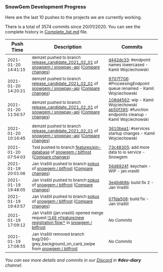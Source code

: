 
### SnowGem Development Progress

Here are the last 10 pushes to the projects we are currently working.

There is a total of 3574 commits since 20/01/2020. You can see the complete history in
 [Complete_list.md](Complete_list.md) file.

| Push Time | Description | Commits |
| --- | --- | --- |
| <sub>2021-01-20 14:41:15</sub> | <sub>demzet pushed to branch [release\_candidate\_2021\_02\_01](https://gitlab.com/snowgem/snowpay-api/commits/release_candidate_2021_02_01) of [snowgem / snowpay\-api](https://gitlab.com/snowgem/snowpay-api) ([Compare changes](https://gitlab.com/snowgem/snowpay-api/compare/9707f706b3277ea0811f920dac42bcf0af8ea378...d442dc33f471b2e8315a63587202c3f5e9187521))</sub> | <sub>[d442dc33](https://gitlab.com/snowgem/snowpay-api/-/commit/d442dc33f471b2e8315a63587202c3f5e9187521): #endpoint names lowercased - Kamil Wojciechowski</sub> |
| <sub>2021-01-20 14:20:21</sub> | <sub>demzet pushed to branch [release\_candidate\_2021\_02\_01](https://gitlab.com/snowgem/snowpay-api/commits/release_candidate_2021_02_01) of [snowgem / snowpay\-api](https://gitlab.com/snowgem/snowpay-api) ([Compare changes](https://gitlab.com/snowgem/snowpay-api/compare/ab50f395c7242fa43b7aae06d659d1ff6d2bb435...9707f706b3277ea0811f920dac42bcf0af8ea378))</sub> | <sub>[9707f706](https://gitlab.com/snowgem/snowpay-api/-/commit/9707f706b3277ea0811f920dac42bcf0af8ea378): #ProceesingEndpoint queue renamed - Kamil Wojciechowski</sub> |
| <sub>2021-01-20 11:56:57</sub> | <sub>demzet pushed to branch [release\_candidate\_2021\_02\_01](https://gitlab.com/snowgem/snowpay-api/commits/release_candidate_2021_02_01) of [snowgem / snowpay\-api](https://gitlab.com/snowgem/snowpay-api) ([Compare changes](https://gitlab.com/snowgem/snowpay-api/compare/3610bea12623e88180355d036266dde3ca707674...ab50f395c7242fa43b7aae06d659d1ff6d2bb435))</sub> | <sub>[108d4562](https://gitlab.com/snowgem/snowpay-api/-/commit/108d45621ec361a2bd607cecd7ac5503a985f856): wip - Kamil Wojciechowski<br>[ab50f395](https://gitlab.com/snowgem/snowpay-api/-/commit/ab50f395c7242fa43b7aae06d659d1ff6d2bb435): #function endpoints cleanup - Kamil Wojciechowski</sub> |
| <sub>2021-01-20 10:16:45</sub> | <sub>demzet pushed to branch [release\_candidate\_2021\_02\_01](https://gitlab.com/snowgem/snowpay-api/commits/release_candidate_2021_02_01) of [snowgem / snowpay\-api](https://gitlab.com/snowgem/snowpay-api) ([Compare changes](https://gitlab.com/snowgem/snowpay-api/compare/26bbcb2bb74f7a82a076023cb022206a18ebefed...3610bea12623e88180355d036266dde3ca707674))</sub> | <sub>[3610bea1](https://gitlab.com/snowgem/snowpay-api/-/commit/3610bea12623e88180355d036266dde3ca707674): #services startup changes - Kamil Wojciechowski</sub> |
| <sub>2021-01-20 07:54:03</sub> | <sub>Txid pushed to branch [features/pin\-database](https://gitlab.com/snowgem/bitfrost/commits/features/pin-database) of [snowgem / bitfrost](https://gitlab.com/snowgem/bitfrost) ([Compare changes](https://gitlab.com/snowgem/bitfrost/compare/f7d73cb9f88d5c2bf7901013ae2a7c198e276799...73c48305ff17d6a754dbade9ac64f62e32c99056))</sub> | <sub>[73c48305](https://gitlab.com/snowgem/bitfrost/-/commit/73c48305ff17d6a754dbade9ac64f62e32c99056): add more data to io service - Snowgem</sub> |
| <sub>2021-01-19 20:01:06</sub> | <sub>Jan Vraštil pushed to branch [pokus](https://gitlab.com/snowgem/bitfrost/commits/pokus) of [snowgem / bitfrost](https://gitlab.com/snowgem/bitfrost) ([Compare changes](https://gitlab.com/snowgem/bitfrost/compare/3e46d68b26955b047adb036e3ade4f276bad06d2...56d6924fac091c24494b1a9306f82aa6e1f66a19))</sub> | <sub>[56d6924f](https://gitlab.com/snowgem/bitfrost/-/commit/56d6924fac091c24494b1a9306f82aa6e1f66a19): keychain - WIP - jan.vrastil</sub> |
| <sub>2021-01-19 19:48:05</sub> | <sub>Jan Vraštil pushed to branch [pokus](https://gitlab.com/snowgem/bitfrost/commits/pokus) of [snowgem / bitfrost](https://gitlab.com/snowgem/bitfrost) ([Compare changes](https://gitlab.com/snowgem/bitfrost/compare/07fda5084471bb9274dea3bdf91b93d67cda9e9e...3e46d68b26955b047adb036e3ade4f276bad06d2))</sub> | <sub>[3e46d68b](https://gitlab.com/snowgem/bitfrost/-/commit/3e46d68b26955b047adb036e3ade4f276bad06d2): build fix 2 - Jan Vraštil</sub> |
| <sub>2021-01-19 19:43:57</sub> | <sub>Jan Vraštil pushed to branch [pokus](https://gitlab.com/snowgem/bitfrost/commits/pokus) of [snowgem / bitfrost](https://gitlab.com/snowgem/bitfrost) ([Compare changes](https://gitlab.com/snowgem/bitfrost/compare/3b05a15a2c2b322d1c939062a832ad48f7919bb0...07fda5084471bb9274dea3bdf91b93d67cda9e9e))</sub> | <sub>[07fda508](https://gitlab.com/snowgem/bitfrost/-/commit/07fda5084471bb9274dea3bdf91b93d67cda9e9e): build fix - Jan Vraštil</sub> |
| <sub>2021-01-19 17:09:12</sub> | <sub>Jan Vraštil (jan.vrastil) opened merge request [\!149 \*Feature/new registration flow\*](https://gitlab.com/snowgem/bitfrost/-/merge_requests/149) in [snowgem / bitfrost](https://gitlab.com/snowgem/bitfrost)</sub> | <sub>_No Commits_</sub> |
| <sub>2021-01-19 17:08:55</sub> | <sub>Jan Vraštil removed branch bug/260-grey_background_on_card_swipe from [snowgem / bitfrost](https://gitlab.com/snowgem/bitfrost)</sub> | <sub>_No Commits_</sub> |

_You can see more details and commits in our [Discord](https://discord.gg/zumGnbg) in **#dev-diary** channel._
